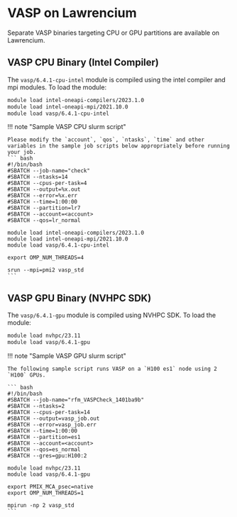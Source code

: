 # VASP on Lawrencium

Separate VASP binaries targeting CPU or GPU partitions are available on Lawrencium.

## VASP CPU Binary (Intel Compiler)

The `vasp/6.4.1-cpu-intel` module is compiled using the intel compiler and mpi modules. To load the module:

``` bash
module load intel-oneapi-compilers/2023.1.0
module load intel-oneapi-mpi/2021.10.0
module load vasp/6.4.1-cpu-intel
```

!!! note "Sample VASP CPU slurm script"

    Please modify the `account`, `qos`, `ntasks`, `time` and other variables in the sample job scripts below appropriately before running your job.
    ``` bash
    #!/bin/bash
    #SBATCH --job-name="check"
    #SBATCH --ntasks=14
    #SBATCH --cpus-per-task=4
    #SBATCH --output=%x.out
    #SBATCH --error=%x.err
    #SBATCH --time=1:00:00
    #SBATCH --partition=lr7
    #SBATCH --account=<account>
    #SBATCH --qos=lr_normal

    module load intel-oneapi-compilers/2023.1.0
    module load intel-oneapi-mpi/2021.10.0
    module load vasp/6.4.1-cpu-intel

    export OMP_NUM_THREADS=4
    
    srun --mpi=pmi2 vasp_std
    ```

## VASP GPU Binary (NVHPC SDK)

The `vasp/6.4.1-gpu` module is compiled using NVHPC SDK. To load the module:

``` bash
module load nvhpc/23.11
module load vasp/6.4.1-gpu
```

!!! note "Sample VASP GPU slurm script"
    
    The following sample script runs VASP on a `H100 es1` node using 2 `H100` GPUs.

    ``` bash
    #!/bin/bash
    #SBATCH --job-name="rfm_VASPCheck_1401ba9b"
    #SBATCH --ntasks=2
    #SBATCH --cpus-per-task=14
    #SBATCH --output=vasp_job.out
    #SBATCH --error=vasp_job.err
    #SBATCH --time=1:00:00
    #SBATCH --partition=es1
    #SBATCH --account=<account>
    #SBATCH --qos=es_normal
    #SBATCH --gres=gpu:H100:2

    module load nvhpc/23.11
    module load vasp/6.4.1-gpu

    export PMIX_MCA_psec=native
    export OMP_NUM_THREADS=1

    mpirun -np 2 vasp_std
    ```



    

